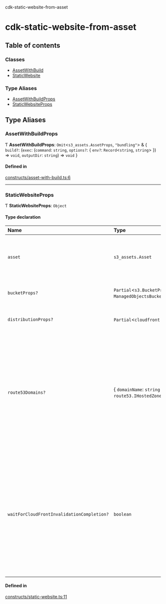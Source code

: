 cdk-static-website-from-asset

# cdk-static-website-from-asset

## Table of contents

### Classes

- [AssetWithBuild](classes/AssetWithBuild.md)
- [StaticWebsite](classes/StaticWebsite.md)

### Type Aliases

- [AssetWithBuildProps](index.md#assetwithbuildprops)
- [StaticWebsiteProps](index.md#staticwebsiteprops)

## Type Aliases

### AssetWithBuildProps

Ƭ **AssetWithBuildProps**: `Omit`\<`s3_assets.AssetProps`, ``"bundling"``\> & \{ `build?`: (`exec`: (`command`: `string`, `options?`: \{ `env?`: `Record`\<`string`, `string`\>  }) => `void`, `outputDir`: `string`) => `void`  }

#### Defined in

[constructs/asset-with-build.ts:6](https://github.com/paulbarmstrong/cdk-static-website-from-asset/blob/main/lib/constructs/asset-with-build.ts#L6)

___

### StaticWebsiteProps

Ƭ **StaticWebsiteProps**: `Object`

#### Type declaration

| Name | Type | Description |
| :------ | :------ | :------ |
| `asset` | `s3_assets.Asset` | The [Asset]( https://docs.aws.amazon.com/cdk/api/v2/docs/aws-cdk-lib.aws_s3_assets-readme.html) to be hosted as a static website. StaticWebsite expects the index document to be "index.html" |
| `bucketProps?` | `Partial`\<`s3.BucketProps` & `ManagedObjectsBucketProps`\> | Overrides for the props for the underlying [Bucket]( https://docs.aws.amazon.com/cdk/api/v2/docs/aws-cdk-lib.aws_s3.Bucket.html). |
| `distributionProps?` | `Partial`\<`cloudfront.DistributionProps`\> | Overrides for the props for the underlying [Distribution]( https://docs.aws.amazon.com/cdk/api/v2/docs/aws-cdk-lib.aws_cloudfront.Distribution.html). |
| `route53Domains?` | \{ `domainName`: `string` ; `hostedZone`: `route53.IHostedZone`  }[] | Route53-managed domain to be used for the static website. Currently it supports a maximum of 1 domain. To add multiple Route53 domains (or non Route53 domains) you can leave this prop empty and specify your own domain and certificate in distributionProps. |
| `waitForCloudFrontInvalidationCompletion?` | `boolean` | When the website Asset is updated, a CloudFront invalidation is created to allow the new contents to start being served. This prop specifies whether to wait for the invalidation to be completed before allowing the CloudFormation update to continue. **`Default`** ```ts false ``` |

#### Defined in

[constructs/static-website.ts:11](https://github.com/paulbarmstrong/cdk-static-website-from-asset/blob/main/lib/constructs/static-website.ts#L11)
